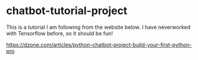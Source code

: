 # chatbot-tutorial-project

This is a tutorial I am following from the website below. I have neverworked with Tensorflow before, so it should be fun!

https://dzone.com/articles/python-chatbot-project-build-your-first-python-pro